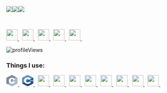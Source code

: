 <img align="left" src="https://github-readme-stats.vercel.app/api?username=danger-ahead&&layout=compact&count_private=true&show_icons=true&hide_border=true&include_all_commits=true&bg_color=0D1117&title_color=FFFFFF&text_color=FFFFFF&icon_color=FFFFFF"/>
<img align="left" src="https://github-readme-stats.vercel.app/api/top-langs/?username=danger-ahead&langs_count=8&layout=compact&hide_border=true&card_width=250&bg_color=0D1117&title_color=FFFFFF&text_color=FFFFFF&icon_color=FFFFFF"/>

<img align="left" src="https://github-readme-streak-stats.herokuapp.com/?user=danger-ahead&layout=compact&hide_border=true&theme=dark"/>

<br><br>

<p>
    <a href = "https://www.linkedin.com/in/shourya-shikhar/">
        <img src = "https://www.vectorlogo.zone/logos/linkedin/linkedin-tile.svg" width = "30" height = "30">
    </a> &nbsp;
    <a href = "mailto:danger.ahead@pm.me">
        <img src = "https://www.vectorlogo.zone/logos/protonmail/protonmail-icon.svg" width = "30" height = "30">
    </a> &nbsp;
    <a href = "https://t.me/danger_ahead">
        <img src = "https://www.vectorlogo.zone/logos/telegram/telegram-tile.svg" width = "30" height = "30">
    </a> &nbsp;
    <a href = "https://www.instagram.com/definitelynotshourya/">
        <img src = "https://www.vectorlogo.zone/logos/instagram/instagram-icon.svg" width = "30" height = "30">
    </a> &nbsp;
    <a href = "https://www.quora.com/profile/Shourya-Shikhar-1">
        <img src = "https://www.vectorlogo.zone/logos/quora/quora-icon.svg" width = "30" height = "30">
    </a> &nbsp;
</p>

![profileViews](https://enihmv5bm33qwsq.m.pipedream.net/?username=danger-ahead)
### Things I use:
<p>
    <a href = "c">
        <img src = "resources/c.svg" width = "30" height = "30">
    </a> &nbsp;
    <a href = "c++">
        <img src = "resources/cpp.svg" width = "30" height = "30">
    </a> &nbsp;
    <a href = "python">
        <img src = "https://www.vectorlogo.zone/logos/python/python-icon.svg" width = "30" height = "30">
    </a> &nbsp;
    <a href = "java">
        <img src = "https://www.vectorlogo.zone/logos/java/java-icon.svg" width = "30" height = "30">
    </a> &nbsp;
    <a href = "linux">
        <img src = "https://www.vectorlogo.zone/logos/linux/linux-icon.svg" width = "30" height = "30">
    </a> &nbsp;
    <a href = "git">
        <img src = "https://www.vectorlogo.zone/logos/git-scm/git-scm-icon.svg" width = "30" height = "30">
    </a> &nbsp;
    <a href = "vs-code">
        <img src = "https://www.vectorlogo.zone/logos/visualstudio_code/visualstudio_code-icon.svg" width = "30" height = "30">
    </a> &nbsp;
    <a href = "bash-shell">
        <img src = "https://www.vectorlogo.zone/logos/gnu_bash/gnu_bash-icon.svg" width = "30" height = "30">
    </a> &nbsp;
    <a href = "flutter">
        <img src = "https://www.vectorlogo.zone/logos/flutterio/flutterio-icon.svg" width = "30" height = "30">
    </a> &nbsp;
    <a href = "virtualbox">
        <img src = "https://www.vectorlogo.zone/logos/virtualbox/virtualbox-icon.svg" width = "30" height = "30">
    </a> &nbsp;
</p>
